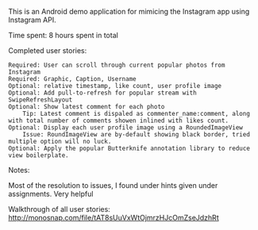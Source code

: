 This is an Android demo application for mimicing the Instagram app using Instagram API. 

Time spent: 8 hours spent in total

Completed user stories:


    Required: User can scroll through current popular photos from Instagram
    Required: Graphic, Caption, Username
    Optional: relative timestamp, like count, user profile image
    Optional: Add pull-to-refresh for popular stream with SwipeRefreshLayout
    Optional: Show latest comment for each photo
        Tip: Latest comment is dispaled as commenter_name:comment, along with total number of comments showen inlined with likes count.
    Optional: Display each user profile image using a RoundedImageView
        Issue: RoundImageView are by-default showing black border, tried multiple option will no luck. 
    Optional: Apply the popular Butterknife annotation library to reduce view boilerplate.


Notes:

Most of the resolution to issues, I found under hints given under assignments. Very helpful

Walkthrough of all user stories:
http://monosnap.com/file/tAT8sUuVxWtOjmrzHJcOmZseJdzhRt
